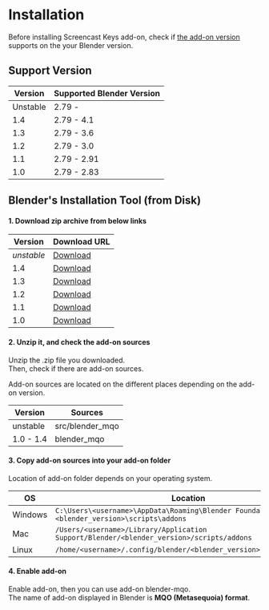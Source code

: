 # Installation

Before installing Screencast Keys add-on, check if
[the add-on version](#support-version) supports on the your Blender version.

## Support Version

|Version|Supported Blender Version|
|---|---|
|Unstable|2.79 -|
|1.4|2.79 - 4.1|
|1.3|2.79 - 3.6|
|1.2|2.79 - 3.0|
|1.1|2.79 - 2.91|
|1.0|2.79 - 2.83|

## Blender's Installation Tool (from Disk)

<!-- markdownlint-disable-next-line MD001 -->
#### 1. Download zip archive from below links

|Version|Download URL|
|---|---|
|*unstable*|[Download](https://github.com/nutti/blender-mqo/archive/master.zip)|
|1.4|[Download](https://github.com/nutti/blender-mqo/releases/tag/v1.4.0)|
|1.3|[Download](https://github.com/nutti/blender-mqo/releases/tag/v1.3)|
|1.2|[Download](https://github.com/nutti/blender-mqo/releases/tag/v1.2)|
|1.1|[Download](https://github.com/nutti/blender-mqo/releases/tag/v1.1)|
|1.0|[Download](https://github.com/nutti/blender-mqo/releases/tag/v1.0)|

#### 2. Unzip it, and check the add-on sources

Unzip the .zip file you downloaded.  
Then, check if there are add-on sources.

Add-on sources are located on the different places depending on the add-on version.

|Version|Sources|
|---|---|
|unstable|src/blender_mqo|
|1.0 - 1.4|blender_mqo|

#### 3. Copy add-on sources into your add-on folder

Location of add-on folder depends on your operating system.

|OS|Location|
|---|---|
|Windows|`C:\Users\<username>\AppData\Roaming\Blender Foundation\Blender\<blender_version>\scripts\addons`|
|Mac|`/Users/<username>/Library/Application Support/Blender/<blender_version>/scripts/addons`|
|Linux|`/home/<username>/.config/blender/<blender_version>/scripts/addons`|

#### 4. Enable add-on

Enable add-on, then you can use add-on blender-mqo.  
The name of add-on displayed in Blender is **MQO (Metasequoia) format**.
